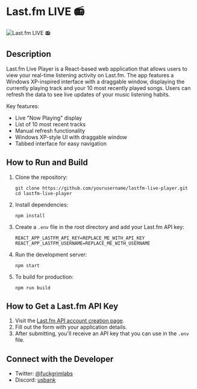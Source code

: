 # Last.fm LIVE 📻

![Last.fm LIVE 📻](https://github.com/user-attachments/assets/652bbaf0-e03f-47f7-b02b-247614588389)

## Description

Last.fm Live Player is a React-based web application that allows users to view your real-time listening activity on Last.fm. The app features a Windows XP-inspired interface with a draggable window, displaying the currently playing track and your 10 most recently played songs. Users can refresh the data to see live updates of your music listening habits.

Key features:
- Live "Now Playing" display
- List of 10 most recent tracks
- Manual refresh functionality
- Windows XP-style UI with draggable window
- Tabbed interface for easy navigation

## How to Run and Build

1. Clone the repository:
   ```
   git clone https://github.com/yourusername/lastfm-live-player.git
   cd lastfm-live-player
   ```

2. Install dependencies:
   ```
   npm install
   ```

3. Create a `.env` file in the root directory and add your Last.fm API key:
   ```
   REACT_APP_LASTFM_API_KEY=REPLACE_ME_WITH_API_KEY
   REACT_APP_LASTFM_USERNAME=REPLACE_ME_WITH_USERNAME
   ```

4. Run the development server:
   ```
   npm start
   ```

5. To build for production:
   ```
   npm run build
   ```

## How to Get a Last.fm API Key

1. Visit the [Last.fm API account creation page](https://www.last.fm/api/account/create).
2. Fill out the form with your application details.
3. After submitting, you'll receive an API key that you can use in the `.env` file.

## Connect with the Developer

- Twitter: [@fuckgrimlabs](https://twitter.com/fuckgrimlabs)
- Discord: [usbank](https://discord.com/users/913656519847981067)
